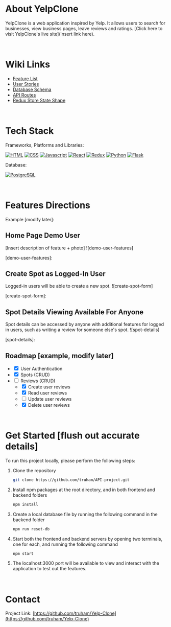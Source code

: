 # About YelpClone

YelpClone is a web application inspired by Yelp. It allows users to search for businesses, view business pages, leave reviews and ratings. [Click here to visit YelpClone's live site](insert link here).

<br>

# Wiki Links

- [Feature List](https://github.com/truham/Yelp-Clone/wiki/Feature-List)
- [User Stories](https://github.com/truham/Yelp-Clone/wiki/User-Stories)
- [Database Schema]()
- [API Routes]()
- [Redux Store State Shape]()

<br>

# Tech Stack

Frameworks, Platforms and Libraries:

[![HTML][html.js]][html-url]
[![CSS][css.js]][css-url]
[![Javascript][javascript.js]][javascript-url]
[![React][react.js]][react-url]
[![Redux][redux.js]][redux-url]
[![Python][python.js]][python-url]
[![Flask][flask.js]][flask-url]

Database:

[![PostgreSQL][postgresql.js]][postgresql-url]

<br>

# Features Directions

Example [modify later]:
## Home Page Demo User

[Insert description of feature + photo]
![demo-user-features]

[demo-user-features]:

## Create Spot as Logged-In User

Logged-in users will be able to create a new spot.
![create-spot-form]

[create-spot-form]:

## Spot Details Viewing Available For Anyone

Spot details can be accessed by anyone with additional features for logged in users, such as writing a review for someone else's spot.
![spot-details]

[spot-details]:

## Roadmap [example, modify later]

- <input type="checkbox" checked> User Authentication
- <input type="checkbox" checked> Spots (CRUD)
- <input type="checkbox"> Reviews (CRUD)
  - <input type="checkbox" checked> Create user reviews
  - <input type="checkbox" checked> Read user reviews
  - <input type="checkbox"> Update user reviews
  - <input type="checkbox" checked> Delete user reviews

<br>

# Get Started [flush out accurate details]

To run this project locally, please perform the following steps:

1. Clone the repository
   ```sh
   git clone https://github.com/truham/API-project.git
   ```
2. Install npm packages at the root directory, and in both frontend and backend folders
   ```sh
   npm install
   ```
3. Create a local database file by running the following command in the backend folder
   ```sh
   npm run reset-db
   ```
4. Start both the frontend and backend servers by opening two terminals, one for each, and running the following command
   ```sh
   npm start
   ```
5. The localhost:3000 port will be available to view and interact with the application to test out the features.

<br>

# Contact

Project Link: [https://github.com/truham/Yelp-Clone](https://github.com/truham/Yelp-Clone)

<!-- References and Icons -->

[html.js]: https://img.shields.io/badge/HTML-239120?style=for-the-badge&logo=html5&logoColor=white
[html-url]: https://developer.mozilla.org/en-US/docs/Web/HTML
[css.js]: https://img.shields.io/badge/CSS-239120?&style=for-the-badge&logo=css3&logoColor=white
[css-url]: https://developer.mozilla.org/en-US/docs/Web/CSS
[javascript.js]: https://img.shields.io/badge/JavaScript-323330?style=for-the-badge&logo=javascript&logoColor=F7DF1E
[javascript-url]: https://www.javascript.com/
[react.js]: https://img.shields.io/badge/React-20232A?style=for-the-badge&logo=react&logoColor=61DAFB
[react-url]: https://reactjs.org/
[redux.js]: https://img.shields.io/badge/Redux-593D88?style=for-the-badge&logo=redux&logoColor=white
[redux-url]: https://redux.js.org/
[python.js]: https://img.shields.io/badge/Python-3776AB?style=for-the-badge&logo=python&logoColor=white
[python-url]: https://www.python.org/
[flask.js]: https://img.shields.io/badge/Flask-000000?style=for-the-badge&logo=flask&logoColor=white
[flask-url]: https://expressjs.com/
[postgresql.js]: https://img.shields.io/badge/PostgreSQL-316192?style=for-the-badge&logo=postgresql&logoColor=white
[postgresql-url]: https://www.postgresql.org/
